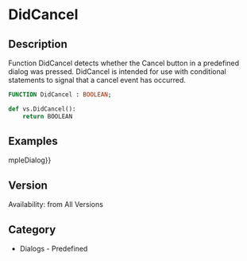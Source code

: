 # DidCancel

## Description
Function DidCancel detects whether the Cancel button in a predefined dialog was pressed. DidCancel is intended for use with conditional statements to signal that a cancel event has occurred.

```pascal
FUNCTION DidCancel : BOOLEAN;
```

```python
def vs.DidCancel():
    return BOOLEAN
```

## Examples
mpleDialog}}

## Version
Availability: from All Versions

## Category
* Dialogs - Predefined

